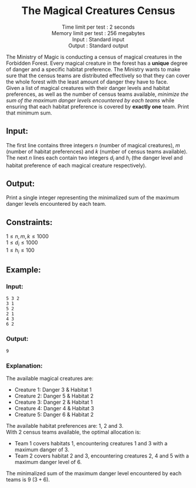 <div align = "center">

  # The Magical Creatures Census
Time limit per test : 2 seconds  
Memory limit per test : 256 megabytes  
Input : Standard input  
Output : Standard output

</div>

The Ministry of Magic is conducting a census of magical creatures in the Forbidden Forest. Every magical creature in the forest has a **unique** degree of danger and a specific habitat preference. The Ministry wants to make sure that the census teams are distributed effectively so that they can cover the whole forest with the least amount of danger they have to face.  
Given a list of magical creatures with their danger levels and habitat preferences, as well as the number of census teams available, *minimize the sum of the maximum danger levels encountered by each teams* while ensuring that each habitat preference is covered by **exactly one** team. Print that minimum sum.

## Input:

The first line contains three integers $n$ (number of magical creatures), $m$ (number of habitat preferences) and $k$ (number of census teams available).  
The next $n$ lines each contain two integers $d_i$ and $h_i$ (the danger level and habitat preference of each magical creature respectively).

## Output:

Print a single integer representing the minimalized sum of the maximum danger levels encountered by each team.

## Constraints:

$1 \leq n, m, k \leq 1000$  
$1 \leq d_i \leq 1000$  
$1 \leq h_i \leq 100$

## Example:

### Input:

```
5 3 2  
3 1  
5 2  
2 1  
4 3  
6 2
```

### Output:

```
9
```

### Explanation:

The available magical creatures are:  

* Creature 1: Danger 3 & Habitat 1  
* Creature 2: Danger 5 & Habitat 2  
* Creature 3: Danger 2 & Habitat 1  
* Creature 4: Danger 4 & Habitat 3  
* Creature 5: Danger 6 & Habitat 2

The available habitat preferences are: 1, 2 and 3.  
With 2 census teams available, the optimal allocation is:  

* Team 1 covers habitats 1, encountering creatures 1 and 3 with a maximum danger of 3.  
* Team 2 covers habitat 2 and 3, encountering creatures 2, 4 and 5 with a maximum danger level of 6.

The minimalized sum of the maximum danger level encountered by each teams is 9 ($3 + 6$).  
